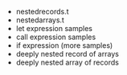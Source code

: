   * nestedrecords.t
  * nestedarrays.t
  * let expression samples
  * call expression samples
  * if expression (more samples)
  * deeply nested record of arrays 
  * deeply nested array of records
